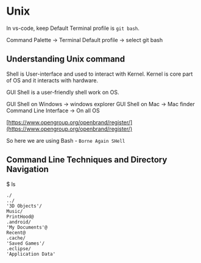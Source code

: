 # Unix

In vs-code, keep Default Terminal profile is `git bash`.

Command Palette -> Terminal Default profile -> select git bash

## Understanding Unix command

Shell is User-interface and used to interact with Kernel. Kernel is core part of OS and it interacts with hardware.

GUI Shell is a user-friendly shell work on OS.

GUI Shell on Windows   -> windows explorer
GUI Shell on Mac       -> Mac finder
Command Line Interface -> On all OS 


[https://www.opengroup.org/openbrand/register/](https://www.opengroup.org/openbrand/register/)


So here we are using Bash - `Borne Again SHell`

## Command Line Techniques and Directory Navigation

$ ls
```shell 
./           
../         
'3D Objects'/
Music/
PrintHood@
.android/
'My Documents'@
Recent@
.cache/
'Saved Games'/
.eclipse/
'Application Data'
```

